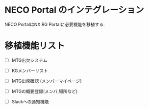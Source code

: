 # NECO Portal のインテグレーション

NECO PortalはNX RG Portalに必要機能を移植する.



# 移植機能リスト

- [ ] MTG出欠システム
- [ ] KGメンバーリスト
- [ ] MTG出席確認 (メンバーマイページ)
- [ ] MTGの概要登録(メンバ,場所など)
- [ ] Slackへの通知機能



